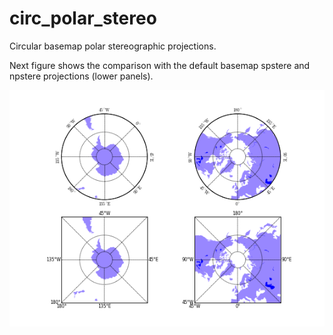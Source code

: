 # circ_polar_stereo
Circular basemap polar stereographic projections.

Next figure shows the comparison with the default basemap spstere and npstere projections (lower panels).

![Alt text](compare.png?raw=true "compare with basemap")

